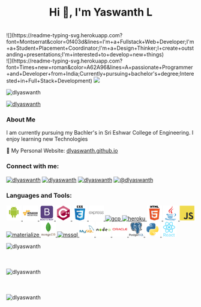<h1 align="center">Hi 👋, I'm Yaswanth L</h1>
<br />
![](https://readme-typing-svg.herokuapp.com?font=Montserrat&color=0f403d&lines=I'm+a+Fullstack+Web+Developer;I'm+a+Student+Placement+Coordinator;I'm+a+Design+Thinker;I+create+outstanding+presentations;I'm+interested+to+develop+new+things)
<br/>
![](https://readme-typing-svg.herokuapp.com?font=Times+new+roman&color=A62A96&lines=A+passionate+Programmer+and+Developer+from+India;Currently+pursuing+bachelor's+degree;Interested+in+Full+Stack+Development)
<img src="https://raw.githubusercontent.com/halfrost/halfrost/master/icons/header_.png" />
<p align="left"> <img src="https://komarev.com/ghpvc/?username=dlyaswanth&label=Profile%20views&color=0e75b6&style=flat" alt="dlyaswanth" /> </p>

<p align="left"> <a href="https://twitter.com/dlyaswanth" target="blank"><img src="https://img.shields.io/twitter/follow/dlyaswanth?logo=twitter&style=for-the-badge" alt="dlyaswanth" /></a> </p>
<h3>About Me</h3>
<P>I am currently pursuing my Bachler's in Sri Eshwar College of Engineering. I enjoy learning new Technologies</p>
<p>🏴󠁧󠁢󠁷󠁬󠁳󠁿 My Personal Website:&nbsp;<a href="https://dlyaswanth.github.io/">dlyaswanth.github.io</a></p>
<h3 align="left">Connect with me:</h3>
<p align="left">
<a href="https://twitter.com/dlyaswanth" target="blank"><img align="center" src="https://raw.githubusercontent.com/rahuldkjain/github-profile-readme-generator/master/src/images/icons/Social/twitter.svg" alt="dlyaswanth" height="30" width="40" /></a>
<a href="https://linkedin.com/in/dlyaswanth" target="blank"><img align="center" src="https://raw.githubusercontent.com/rahuldkjain/github-profile-readme-generator/master/src/images/icons/Social/linked-in-alt.svg" alt="dlyaswanth" height="30" width="40" /></a>
<a href="https://www.hackerrank.com/dlyaswanth" target="blank"><img align="center" src="https://raw.githubusercontent.com/rahuldkjain/github-profile-readme-generator/master/src/images/icons/Social/hackerrank.svg" alt="dlyaswanth" height="30" width="40" /></a>
<a href="https://www.hackerearth.com/@dlyaswanth" target="blank"><img align="center" src="https://raw.githubusercontent.com/rahuldkjain/github-profile-readme-generator/master/src/images/icons/Social/hackerearth.svg" alt="@dlyaswanth" height="30" width="40" /></a>
</p>

<h3 align="left">Languages and Tools:</h3>
<p align="left"> <a href="https://developer.android.com" target="_blank"> <img src="https://raw.githubusercontent.com/devicons/devicon/master/icons/android/android-original-wordmark.svg" alt="android" width="40" height="40"/> </a> <a href="https://aws.amazon.com" target="_blank"> <img src="https://raw.githubusercontent.com/devicons/devicon/master/icons/amazonwebservices/amazonwebservices-original-wordmark.svg" alt="aws" width="40" height="40"/> </a> <a href="https://getbootstrap.com" target="_blank"> <img src="https://raw.githubusercontent.com/devicons/devicon/master/icons/bootstrap/bootstrap-plain-wordmark.svg" alt="bootstrap" width="40" height="40"/> </a> <a href="https://www.w3schools.com/cpp/" target="_blank"> <img src="https://raw.githubusercontent.com/devicons/devicon/master/icons/cplusplus/cplusplus-original.svg" alt="cplusplus" width="40" height="40"/> </a> <a href="https://www.w3schools.com/css/" target="_blank"> <img src="https://raw.githubusercontent.com/devicons/devicon/master/icons/css3/css3-original-wordmark.svg" alt="css3" width="40" height="40"/> </a> <a href="https://expressjs.com" target="_blank"> <img src="https://raw.githubusercontent.com/devicons/devicon/master/icons/express/express-original-wordmark.svg" alt="express" width="40" height="40"/> </a> <a href="https://cloud.google.com" target="_blank"> <img src="https://www.vectorlogo.zone/logos/google_cloud/google_cloud-icon.svg" alt="gcp" width="40" height="40"/> </a> <a href="https://heroku.com" target="_blank"> <img src="https://www.vectorlogo.zone/logos/heroku/heroku-icon.svg" alt="heroku" width="40" height="40"/> </a> <a href="https://www.w3.org/html/" target="_blank"> <img src="https://raw.githubusercontent.com/devicons/devicon/master/icons/html5/html5-original-wordmark.svg" alt="html5" width="40" height="40"/> </a> <a href="https://www.java.com" target="_blank"> <img src="https://raw.githubusercontent.com/devicons/devicon/master/icons/java/java-original.svg" alt="java" width="40" height="40"/> </a> <a href="https://developer.mozilla.org/en-US/docs/Web/JavaScript" target="_blank"> <img src="https://raw.githubusercontent.com/devicons/devicon/master/icons/javascript/javascript-original.svg" alt="javascript" width="40" height="40"/> </a> <a href="https://materializecss.com/" target="_blank"> <img src="https://raw.githubusercontent.com/prplx/svg-logos/5585531d45d294869c4eaab4d7cf2e9c167710a9/svg/materialize.svg" alt="materialize" width="40" height="40"/> </a> <a href="https://www.mongodb.com/" target="_blank"> <img src="https://raw.githubusercontent.com/devicons/devicon/master/icons/mongodb/mongodb-original-wordmark.svg" alt="mongodb" width="40" height="40"/> </a> <a href="https://www.microsoft.com/en-us/sql-server" target="_blank"> <img src="https://www.svgrepo.com/show/303229/microsoft-sql-server-logo.svg" alt="mssql" width="40" height="40"/> </a> <a href="https://www.mysql.com/" target="_blank"> <img src="https://raw.githubusercontent.com/devicons/devicon/master/icons/mysql/mysql-original-wordmark.svg" alt="mysql" width="40" height="40"/> </a> <a href="https://nodejs.org" target="_blank"> <img src="https://raw.githubusercontent.com/devicons/devicon/master/icons/nodejs/nodejs-original-wordmark.svg" alt="nodejs" width="40" height="40"/> </a> <a href="https://www.oracle.com/" target="_blank"> <img src="https://raw.githubusercontent.com/devicons/devicon/master/icons/oracle/oracle-original.svg" alt="oracle" width="40" height="40"/> </a> <a href="https://www.postgresql.org" target="_blank"> <img src="https://raw.githubusercontent.com/devicons/devicon/master/icons/postgresql/postgresql-original-wordmark.svg" alt="postgresql" width="40" height="40"/> </a> <a href="https://www.python.org" target="_blank"> <img src="https://raw.githubusercontent.com/devicons/devicon/master/icons/python/python-original.svg" alt="python" width="40" height="40"/> </a> <a href="https://reactjs.org/" target="_blank"> <img src="https://raw.githubusercontent.com/devicons/devicon/master/icons/react/react-original-wordmark.svg" alt="react" width="40" height="40"/> </a> </p>
<div><img align="left" src="https://github-readme-stats.vercel.app/api?username=dlyaswanth&show_icons=true&locale=en" alt="dlyaswanth" width="50%"/><br /><br /><br /><br />
  <img align="left"  src="https://github-readme-streak-stats.herokuapp.com/?user=dlyaswanth&" alt="dlyaswanth" width="51%"/><br /><br /><br /><br />
<img align="left" src="https://github-readme-stats.vercel.app/api/top-langs?username=dlyaswanth&show_icons=true&locale=en&layout=compact" alt="dlyaswanth" />
</div>
